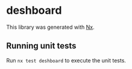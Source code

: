# deshboard

This library was generated with [Nx](https://nx.dev).

## Running unit tests

Run `nx test deshboard` to execute the unit tests.
